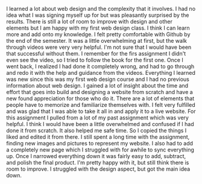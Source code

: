 I learned a lot about web design and the complexity that it involves. I had no idea what I was signing myself up for but was pleasantly surprised by the results. There is still a lot of room to improve with design and other elements but I am happy with my first web design class. I think I can learn more and add onto my knowledge. I felt pretty comfortable with Github by the end of the semester. It was a little overwhelming at first, but the walk through videos were very very helpful. I'm not sure that I would have been that successful without them. I remember for the firs assignment I didn't even see the video, so I tried to follow the book for the first one. Once I went back, I realized I had done it completely wrong, and had to go through and redo it with the help and guidance from the videos.
Everything I learned was new since this was my first web design course and I had no previous information about web design. I gained a lot of insight about the time and effort that goes into build and designing a website from scratch and have a new found appreciation for those who do it. There are a lot of elements that people have to memorize and familiarize themselves with. I felt very fulfilled and was glad that I was able to take it all in and apply it to a live website.
For this assignment I pulled from a lot of my past assignment which was very helpful. I think I would have been a little overwhelmed and confused if I had done it from scratch. It also helped me safe time. So I copied the things I liked and edited it from there. I still spent a long time with the assignment, finding new images and pictures to represent my website. I also had to add a completely new page which I struggled with for awhile to sync everything up. Once I narrowed everything down it was fairly easy to add, subtract, and polish the final product. I'm pretty happy with it, but still think there is room to improve. I struggled with the design aspect, but got the main idea down. 
